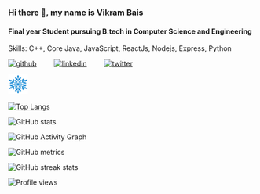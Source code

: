 ### Hi there 👋, my name is Vikram Bais

#### Final year Student pursuing B.tech in Computer Science and Engineering

Skills: C++, Core Java, JavaScript, ReactJs, Nodejs, Express, Python

[<img src='https://cdn.jsdelivr.net/npm/simple-icons@3.0.1/icons/github.svg' alt='github' height='40'>](https://github.com/https://github.com/ViKrAm-Bais)&nbsp;&nbsp;&nbsp;&nbsp;&nbsp;&nbsp;&nbsp;&nbsp; [<img src='https://cdn.jsdelivr.net/npm/simple-icons@3.0.1/icons/linkedin.svg' alt='linkedin' height='40'>](https://www.linkedin.com/in/https://www.linkedin.com/in/vikram-bais//)&nbsp;&nbsp;&nbsp;&nbsp;&nbsp;&nbsp;&nbsp;&nbsp; [<img src='https://cdn.jsdelivr.net/npm/simple-icons@3.0.1/icons/twitter.svg' alt='twitter' height='40'>](https://twitter.com/https://twitter.com/VikramBais3)

<a href='https://archiveprogram.github.com/'><img src='https://raw.githubusercontent.com/acervenky/animated-github-badges/master/assets/acbadge.gif' width='40' height='40'></a>

[![Top Langs](https://github-readme-stats.vercel.app/api/top-langs/?username=https://github.com/ViKrAm-Bais)](https://github.com/anuraghazra/github-readme-stats)

![GitHub stats](https://github-readme-stats.vercel.app/api?username=https://github.com/ViKrAm-Bais&show_icons=true&count_private=true)

![GitHub Activity Graph](https://activity-graph.herokuapp.com/graph?username=https://github.com/ViKrAm-Bais)

![GitHub metrics](https://metrics.lecoq.io/https://github.com/ViKrAm-Bais)

![GitHub streak stats](https://github-readme-streak-stats.herokuapp.com/?user=https://github.com/ViKrAm-Bais)

![Profile views](https://gpvc.arturio.dev/https://github.com/ViKrAm-Bais)
